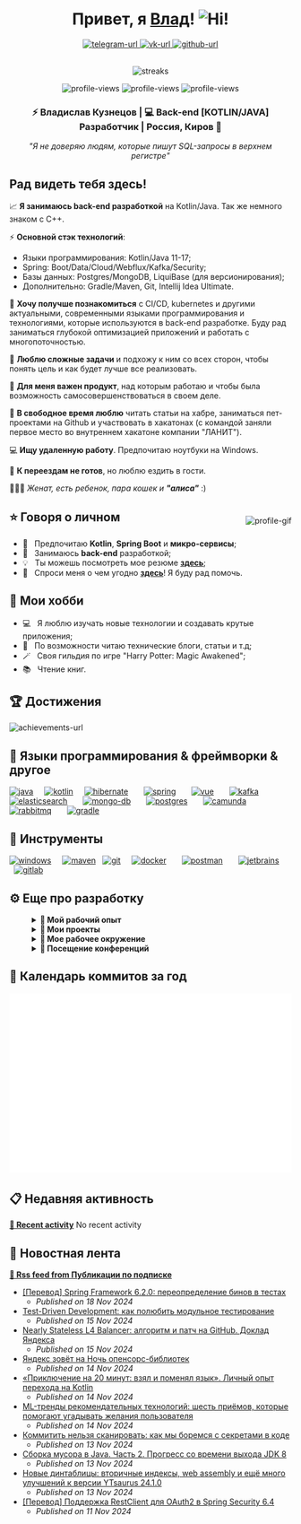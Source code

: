 <!--suppress HtmlDeprecatedAttribute -->
<div align="center">
  <h1>
    Привет, я <a href="https://github.com/SmithyVL">Влад</a>!
    <img alt="Hi!" src="https://raw.githubusercontent.com/SmithyVL/SmithyVL/master/assets/hand.gif" width="25px">
  </h1>

  <div>
    <a href="https://t.me/smithy_vl">
        <img alt="telegram-url" src="https://raw.githubusercontent.com/SmithyVL/SmithyVL/master/assets/contacts/telegram.svg"/>
    </a>
    <a href="https://vk.com/vladislav_kuznetsov">
        <img alt="vk-url" src="https://raw.githubusercontent.com/SmithyVL/SmithyVL/master/assets/contacts/vk.svg"/>
    </a>
    <a href="https://github.com/SmithyVL">
        <img alt="github-url" src="https://raw.githubusercontent.com/SmithyVL/SmithyVL/master/assets/contacts/github.svg"/>
    </a>
  </div><br />

  <img width="361" alt="streaks" src="https://github-readme-streak-stats.herokuapp.com/?user=SmithyVL&hide_border=true&theme=dark" /><br />

  <div align="center">
      <img src="https://komarev.com/ghpvc/?username=SmithyVL&color=1A4730&label=PROFILE+VIEWS" height="25" alt="profile-views" />
      <img src="https://img.shields.io/badge/Windows-0078D6?logo=windows&logoColor=white" height="25" alt="profile-views" />
      <img src="http://ForTheBadge.com/images/badges/built-with-love.svg" height="25" alt="profile-views" />
  </div>

  <h3>
    ⚡ Владислав Кузнецов | 💻 Back-end [KOTLIN/JAVA] Разработчик | Россия, Киров 🏰 
  </h3>

<i>"Я не доверяю людям, которые пишут SQL-запросы в верхнем регистре"</i>
</div>

## Рад видеть тебя здесь!
📈 **Я занимаюсь back-end разработкой** на Kotlin/Java. Так же немного знаком с C++.

⚡️ **Основной стэк технологий**:

- Языки программирования: Kotlin/Java 11-17;
- Spring: Boot/Data/Cloud/Webflux/Kafka/Security;
- Базы данных: Postgres/MongoDB, LiquiBase (для версионирования);
- Дополнительно: Gradle/Maven, Git, Intellij Idea Ultimate.

🔎 **Хочу получше познакомиться** с CI/CD, kubernetes и другими актуальными, современными языками программирования и технологиями, которые используются в back-end разработке. Буду рад заниматься глубокой оптимизацией приложений и работать с многопоточностью.

🧰 **Люблю сложные задачи** и подхожу к ним со всех сторон, чтобы понять цель и как будет лучше все реализовать.

🥇 **Для меня важен продукт**, над которым работаю и чтобы была возможность самосовершенствоваться в своем деле.

🌇 **В свободное время люблю** читать статьи на хабре, заниматься пет-проектами на Github и участвовать в хакатонах (с командой заняли первое место во внутреннем хакатоне компании "ЛАНИТ").

💻 **Ищу удаленную работу**. Предпочитаю ноутбуки на Windows.

🚂 **К переездам не готов**, но люблю ездить в гости.

👨‍👩‍👧 _Женат, есть ребенок, пара кошек и **"алиса"**_ :)

<img style="margin-top: 27px; margin-left: 25px; margin-bottom: 12px" align="right" alt="profile-gif" src="https://raw.githubusercontent.com/SmithyVL/SmithyVL/master/assets/profile.gif" />

## ⭐️ Говоря о личном
- 📔 &nbsp; Предпочитаю **Kotlin**, **Spring Boot** и **микро-сервисы**;
- 🔌 &nbsp; Занимаюсь **back-end** разработкой;
- 💡 &nbsp; Ты можешь посмотреть мое резюме **[здесь](https://career.habr.com/smithy-vl/print)**;
- 💬 &nbsp; Спроси меня о чем угодно **[здесь](https://github.com/SmithyVL/SmithyVL/discussions/6)**! Я буду рад помочь.

## 🌌 Мои хобби
- 💻 &nbsp; Я люблю изучать новые технологии и создавать крутые приложения;
- 📰 &nbsp; По возможности читаю технические блоги, статьи и т.д;
- 🪄 &nbsp; Своя гильдия по игре "Harry Potter: Magic Awakened";
- 📚 &nbsp; Чтение книг.

## 🏆 Достижения
<img alt="achievements-url" src="https://raw.githubusercontent.com/SmithyVL/SmithyVL/master/assets/metrics/achievements.svg"/>

## 🔨 Языки программирования & фреймворки & другое
<a href="https://adoptopenjdk.net/" target="_blank"><img src="https://raw.githubusercontent.com/SmithyVL/SmithyVL/master/assets/technologies/java.svg" alt="java" height="48px"/></a> &nbsp; &nbsp;
<a href="https://kotlinlang.ru/" target="_blank"><img src="https://raw.githubusercontent.com/SmithyVL/SmithyVL/master/assets/technologies/kotlin.svg" alt="kotlin" height="48px"/></a> &nbsp; &nbsp;
<a href="http://hibernate.org/orm/documentation/getting-started/" target="_blank"><img src="https://raw.githubusercontent.com/SmithyVL/SmithyVL/master/assets/technologies/hibernate.svg" alt="hibernate" height="48px"/></a> &nbsp; &nbsp; &nbsp;
<a href="https://spring.io/guides/gs/spring-boot/" target="_blank"><img src="https://raw.githubusercontent.com/SmithyVL/SmithyVL/master/assets/technologies/spring.svg" alt="spring" height="48px"/></a> &nbsp; &nbsp; &nbsp;
<a href="https://vuejs.org/v2/guide/" target="_blank"><img src="https://raw.githubusercontent.com/SmithyVL/SmithyVL/master/assets/technologies/vuejs.svg" alt="vue" height="48px"/></a> &nbsp; &nbsp; &nbsp;
<a href="https://kafka.apache.org/quickstart" target="_blank"><img src="https://raw.githubusercontent.com/SmithyVL/SmithyVL/master/assets/technologies/kafka.svg" alt="kafka" height="48px"/></a> &nbsp; &nbsp; &nbsp;
<a href="https://www.elastic.co/guide/en/elasticsearch/reference/current/getting-started.html" target="_blank"><img src="https://raw.githubusercontent.com/SmithyVL/SmithyVL/master/assets/technologies/elastic.svg" alt="elasticsearch" height="48px"/></a> &nbsp; &nbsp; &nbsp;
<a href="https://www.mongodb.com/basics/get-started" target="_blank"><img src="https://raw.githubusercontent.com/SmithyVL/SmithyVL/master/assets/technologies/mongodb.svg" alt="mongo-db" height="48px"/></a> &nbsp; &nbsp; &nbsp;
<a href="https://www.postgresqltutorial.com/postgresql-getting-started/" target="_blank"><img src="https://raw.githubusercontent.com/SmithyVL/SmithyVL/master/assets/technologies/postgres.svg" alt="postgres" height="48px"/></a>  &nbsp; &nbsp; &nbsp;
<a href="https://docs.camunda.org/get-started/quick-start/" target="_blank"><img src="https://raw.githubusercontent.com/SmithyVL/SmithyVL/master/assets/technologies/camunda.svg" alt="camunda" height="48px"/></a>  &nbsp; &nbsp; &nbsp;
<a href="https://www.rabbitmq.com/tutorials" target="_blank"><img src="https://raw.githubusercontent.com/SmithyVL/SmithyVL/master/assets/technologies/rabbitmq.svg" alt="rabbitmq" height="48px"/></a>  &nbsp; &nbsp; &nbsp;
<a href="https://docs.gradle.org/current/userguide/quick_start.html" target="_blank"><img src="https://raw.githubusercontent.com/SmithyVL/SmithyVL/master/assets/technologies/gradle.svg" alt="gradle" height="48px"/></a>  &nbsp;

## 🧰 Инструменты
<a href="https://www.microsoft.com/ru-ru/software-download/windows10" target="_blank"><img src="https://raw.githubusercontent.com/SmithyVL/SmithyVL/master/assets/tools/windows-10.svg" alt="windows" height="48px"/></a>  &nbsp; &nbsp;
<a href="https://maven.apache.org/guides/getting-started/" target="_blank"><img src="https://raw.githubusercontent.com/SmithyVL/SmithyVL/master/assets/tools/maven.svg" alt="maven" height="48px"/></a> &nbsp;
<a href="https://git-scm.com/book/en/v2/Getting-Started-First-Time-Git-Setup" target="_blank"><img src="https://raw.githubusercontent.com/SmithyVL/SmithyVL/master/assets/tools/git.svg" alt="git" height="48px"/></a> &nbsp; &nbsp;
<a href="https://www.docker.com/get-started" target="_blank"><img src="https://raw.githubusercontent.com/SmithyVL/SmithyVL/master/assets/tools/docker.svg" alt="docker" height="48px"/></a> &nbsp; &nbsp; &nbsp;
<a href="https://www.postman.com/downloads/" target="_blank"><img src="https://raw.githubusercontent.com/SmithyVL/SmithyVL/master/assets/tools/postman.svg" alt="postman" height="48px"/></a> &nbsp; &nbsp; &nbsp;
<a href="https://www.jetbrains.com/ru-ru/idea/download/#section=windows" target="_blank"><img src="https://raw.githubusercontent.com/SmithyVL/SmithyVL/master/assets/tools/jetbrains.svg" alt="jetbrains" height="48px"/></a> &nbsp; &nbsp; &nbsp;
<a href="https://about.gitlab.com/" target="_blank"><img src="https://raw.githubusercontent.com/SmithyVL/SmithyVL/master/assets/tools/gitlab.svg" alt="gitlab" height="48px"/></a>

## ⚙️ Еще про разработку
<details style="margin-left: 40px">
  <summary><b>💼 Мой рабочий опыт</b></summary>

  <br />
  <table>
    <thead>
      <tr>
        <th>Название</th>
        <th>Обязанности</th>
        <th>Длительность</th>
      </tr>
    </thead>
    <tbody>
      <tr>
        <td><b>Ведущий бэкенд разработчик на kotlin в <a href="https://bftcom.com/">"БФТ"</a></b></td>
        <td>
          <ol>
            <li>Управление командой из <b>трёх разработчиков</b> (считая меня), за которой закреплено <b>пять микро-сервисов</b>;</li>
            <li>Участие в <b>разработке новой функциональности</b>, <b>исправлении ошибок</b>, <b>оптимизации работоспособности</b> и <b>написании тестов</b> для командных микро-сервисов, которые являются частью более глобального проекта. Некоторые из них так же являются <b>external task</b> для <b>Camunda</b>;</li>
            <li><b>Планирование</b> задач на спринт;</li>
            <li><b>Участие в обсуждении архитектурных решений</b> для улучшения микро-сервисов команды;</li>
            <li><b>Анализ</b> приходящих <b>постановок с</b> последующими <b>уточнениями</b> у аналитиков;</li>
            <li>Делать всё, чтобы <b>микро-сервисы</b> команды <b>работали</b> как можно <b>более стабильно</b> на стендах и в принципе;</li>
            <li><b>Ревью кода</b> разработчиков как из своей команды, так и из соседних;</li>
            <li><b>Обсуждения задач</b> и <b>обмен опытом</b> с другими разработчиками;</li>
            <li><b>Участие в периодических совещаниях</b>: еженедельники, ретро, демо и так далее.</li>
          </ol>
          * <i>Добавил в свой технологический стэк такие технологии как Kotlin, Apache Camel в связке с RabbitMQ, Camunda, MyBatis и Gradle.</i><p>
          * <i>Улучшил свои знания таких технологий как Spring Boot.</i><p>
          <b>Используемый стек технологий</b>: Kotlin • Spring Boot • MyBatis • Apache Camel • PostgreSQL • REST • Gradle • RabbitMQ • Camunda • Gitlab • CI/CD.
        </td>
        <td>Ноябрь 2022 - по настоящее время</td>
      </tr>
      <tr>
        <td><b>Старший бэкенд разработчик на java в <a href="https://docshouse.ru/">"Ланит"</a></b></td>
        <td>
          <ol>
            <li>Участие в <b>разработке новой функциональности</b>, <b>исправлении ошибок</b> и <b>тестировании</b> проекта заказчика на микро-сервисной архитектуре;</li>
            <li><b>Обсуждения задач</b> и <b>обмен опытом</b> с другими разработчиками с проекта;</li>
            <li><b>Участие в периодических совещаниях</b>: ежедневники, демо и так далее;</li>
            <li><b>Ревью кода</b> разработчиков с проекта.</li>
          </ol>
          * <i>Участвовал во внутреннем Хакатоне компании - вместе с командой занял первое место.</i><p>
          * <i>Привнес в разработку общий стиль кода - немного адаптированный стиль кода от Google.</i><p>
          * <i>Внедрение паттерна SAGA в проект.</i><p>
          * <i>Добавил в свой технологический стэк такие технологии как Spring Boot: Core/Data/Webflux/Security, Spring Cloud: Config/Netflix/OpenFeign, Service Discovery, MongoDB, Docker, Apache Kafka и ElasticSearch.</i><p>
          * <i>Улучшил свои знания таких технологий как Java, Spring Boot, PostgreSQL и Maven.</i><p>
          <b>Используемый стек технологий</b>: Java • Spring Boot • Spring Cloud Config • Spring Cloud Netflix Eureka • 
          Spring Boot Admin • REST • PostgreSQL • Liquibase • Apache Kafka • MongoDB • Elasticsearch • Apache Maven • 
          Git • Docker.
        </td>
        <td>Июнь 2021 - ноябрь 2022 (1 год и 6 месяцев)</td>
      </tr>
      <tr>
        <td><b>Средний фулстек разработчик на java в "СмартЛайт"</b></td>
        <td>
          <ol>
            <li>Участие в <b>разработке новой функциональности</b>, <b>исправлении ошибок</b> и <b>тестировании</b> проектов заказчиков;</li>
            <li><b>Обсуждения задач</b> и <b>обмен опытом</b> с другими разработчиками компании и компаний-заказчиков;</li>
            <li>Общение с заказчиками;</li>
            <li>Своевременное <b>логирование</b> выполненных задач в <b>google docs</b> компании.</li>
          </ol>
          * <i>Улучшил свои знания таких технологий как Java, Spring и Maven.</i><p>
          * <i>Приобрёл знания в заинтересовавших меня технологиях - PostgreSQL и VueJS (2 версия).</i><p>
          <b>Используемый стек технологий</b>: Java • Vue2 • PrimeFaces • JBoss • Maven • PostgreSQL.
        </td>
        <td>Ноябрь 2018 - Май 2021 (2 года и 8 месяцев)</td>
      </tr>
      <tr>
        <td><b>Младший фулстек разработчик на java в <!--suppress HttpUrlsUsage--><a href="http://www.kn-k.ru/">"Находка АИС"</a></b></td>
        <td>
          <ol>
            <li> 
              Участие в <b>разработке новой функциональности</b>, <b>исправлении ошибок</b> и <b>тестировании</b> в 
              проекте <b>"АИС Управление"</b> (Опека) - централизованное хранилище информации;
            </li>
            <li><b>Внедрение</b> автоматизации сборки проекта при помощи <b>Apache Maven</b>;</li>
            <li>Общение с <b>заказчиками</b> и <b>решение их проблем</b> по настройке и администрированию системы;</li>
            <li>Установка, настройка и обновление приложения на локальном стенде и у заказчика;</li>
            <li>Участие в некоторых задачах по разработке для клиентского приложения, написанного на <b>Delphi</b>.</li>
          </ol>
          * <i>Улучшил свои знания таких технологий как Java и Maven.</i><p>
          <b>Используемый стек технологий</b>: Java • Maven • Tomcat • SVN • Oracle SQL • Delphi • Firebird.
        </td>
        <td>Май 2017 - Ноябрь 2018 (1 год и 7 месяцев)</td>
      </tr>
      <tr>
        <td><b>Младший фулстек разработчик на java в <a href="https://www.eurekabpo.ru/en/">"Эврика Би Пи O"</a></b></td>
        <td>
          <ol>
            <li>
              Участие в <b>разработке новой функциональности</b>, <b>исправлении ошибок</b> и <b>тестировании</b> в крупных 
              российских и зарубежных проектах компании на платформе <b>Alfresco</b>, таких, как <b>ФАРДО</b> и другие;
            </li>
            <li><b>Обсуждения задач</b> и <b>обмен опытом</b> с другими разработчиками компании;</li>
            <li>Общение с <b>заказчиками</b>;</li>
            <li>Своевременное <b>логирование</b> выполненных <b>задач</b> в Jira;</li>
            <li><b>Установка</b> и <b>настройка</b> приложений на тестовых стендах.</li>
          </ol>
          * <i>Улучшил свои знания таких технологий как Java, Spring и Maven.</i><p>
          <b>Используемый стек технологий</b>: Java • Spring • Maven • JavaScript • Tomcat • Node.js • Eclipse • Git
        </td>
        <td>Октябрь 2016 - Май 2017 (8 месяцев)</td>
      </tr>
    </tbody>
  </table>
</details>

<details style="margin-left: 40px">
  <summary><b>🌌 Мои проекты </b></summary>

  <br />
  <a href="https://github.com/HogwartsSchoolOfMagic/DiscordLeoBot">
    <img alt="DiscordLeoBot" align="center" src="https://github-readme-stats.vercel.app/api/pin/?username=HogwartsSchoolOfMagic&repo=DiscordLeoBot&theme=dark&hide_border=true" />
  </a>

  <a href="https://github.com/HogwartsSchoolOfMagic/Vertex">
    <img alt="Vertex" align="center" src="https://github-readme-stats.vercel.app/api/pin/?username=HogwartsSchoolOfMagic&repo=Vertex&theme=dark&hide_border=true" />
  </a><br />

  <a href="https://github.com/HogwartsSchoolOfMagic/TractorMoving">
    <img alt="TractorMoving" align="center" src="https://github-readme-stats.vercel.app/api/pin/?username=HogwartsSchoolOfMagic&repo=TractorMoving&theme=dark&hide_border=true" />
  </a><br /><br />
</details>

<details style="margin-left: 40px">	
  <summary><b>📜 Мое рабочее окружение</b></summary>

  <br />
  <ul>
    <li><b>ПК:</b> процессор - AMD Ryzen 5 3600; ОЗУ - 32ГБ; ПЗУ - SSD 1ТБ;</li>
    <li><b>Браузер:</b> Яндекс;</li>
    <li><b>IDE:</b> Intellij Idea Ultimate;</li>
    <li><b>Изучаю, чтобы оставаться в курсе:</b> поиск решений проблем через поисковик, книги, хабр, baeldung и youtube.</li>
  </ul>
</details>

<details style="margin-left: 40px">
  <summary><b>🎫 Посещение конференций </b></summary>

  <br />
  JPoint 2022 и Joker 2022, 2023;  
  <br />
</details>

## 📆 Календарь коммитов за год
<img alt="calendar-url" src="https://raw.githubusercontent.com/SmithyVL/SmithyVL/master/assets/metrics/iso-calendar.svg"/>

## 📋 Недавняя активность
**[📰 Recent activity](https://github.com/SmithyVL)**
No recent activity


## 📰 Новостная лента
**[🗼 Rss feed from Публикации по подписке](https://habr.com/ru/feed/)**
* [[Перевод] Spring Framework 6.2.0: переопределение бинов в тестах](https://habr.com/ru/companies/spring_aio/articles/859430/?utm_source=habrahabr&amp;utm_medium=rss&amp;utm_campaign=859430)
  * *Published on 18 Nov 2024*
* [Test-Driven Development: как полюбить модульное тестирование](https://habr.com/ru/companies/sberbank/articles/851052/?utm_source=habrahabr&amp;utm_medium=rss&amp;utm_campaign=851052)
  * *Published on 15 Nov 2024*
* [Nearly Stateless L4 Balancer: алгоритм и патч на GitHub. Доклад Яндекса](https://habr.com/ru/companies/yandex/articles/858662/?utm_source=habrahabr&amp;utm_medium=rss&amp;utm_campaign=858662)
  * *Published on 15 Nov 2024*
* [Яндекс зовёт на Ночь опенсорс-библиотек](https://habr.com/ru/companies/yandex/news/858294/?utm_source=habrahabr&amp;utm_medium=rss&amp;utm_campaign=858294)
  * *Published on 14 Nov 2024*
* [«Приключение на 20 минут: взял и поменял язык». Личный опыт перехода на Kotlin](https://habr.com/ru/articles/858436/?utm_source=habrahabr&amp;utm_medium=rss&amp;utm_campaign=858436)
  * *Published on 14 Nov 2024*
* [ML-тренды рекомендательных технологий: шесть приёмов, которые помогают угадывать желания пользователя](https://habr.com/ru/companies/yandex/articles/857068/?utm_source=habrahabr&amp;utm_medium=rss&amp;utm_campaign=857068)
  * *Published on 14 Nov 2024*
* [Коммитить нельзя сканировать: как мы боремся с секретами в коде](https://habr.com/ru/companies/vk/articles/858022/?utm_source=habrahabr&amp;utm_medium=rss&amp;utm_campaign=858022)
  * *Published on 13 Nov 2024*
* [Сборка мусора в Java. Часть 2. Прогресс со времени выхода JDK 8](https://habr.com/ru/companies/spring_aio/articles/858166/?utm_source=habrahabr&amp;utm_medium=rss&amp;utm_campaign=858166)
  * *Published on 13 Nov 2024*
* [Новые динтаблицы: вторичные индексы, web assembly и ещё много улучшений к версии YTsaurus 24.1.0](https://habr.com/ru/companies/yandex/articles/857708/?utm_source=habrahabr&amp;utm_medium=rss&amp;utm_campaign=857708)
  * *Published on 13 Nov 2024*
* [[Перевод] Поддержка RestClient для OAuth2 в Spring Security 6.4](https://habr.com/ru/companies/spring_aio/articles/857664/?utm_source=habrahabr&amp;utm_medium=rss&amp;utm_campaign=857664)
  * *Published on 11 Nov 2024*
